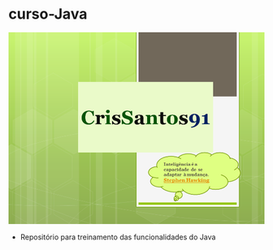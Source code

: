 # curso-Java

<p align="center">
    <img src="Logo github.png" alt="Dev logo">
</p>



* Repositório para treinamento das funcionalidades do Java

